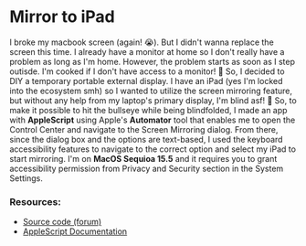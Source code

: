# Mirror to iPad

I broke my macbook screen (again! 😭). But I didn't wanna replace the screen this time. I already have a monitor at home so I don't really have a problem as long as I'm home. However, the problem starts as soon as I step outisde. I'm cooked if I don't have access to a monitor! 🫠
So, I decided to DIY a temporary portable external display. I have an iPad (yes I'm locked into the ecosystem smh) so I wanted to utilize the screen mirroring feature, but without any help from my laptop's primary display, I'm blind asf! 🫣
So, to make it possible to hit the bullseye while being blindfolded, I made an app with **AppleScript** using Apple's **Automator** tool that enables me to open the Control Center and navigate to the Screen Mirroring dialog. From there, since the dialog box and the options are text-based, I used the keyboard accessibility features to navigate to the correct option and select my iPad to start mirroring. I'm on **MacOS Sequioa 15.5** and it requires you to grant accessibility permission from Privacy and Security section in the System Settings.

### Resources:
- [Source code (forum)](https://discussions.apple.com/thread/255104679?sortBy=rank)
- [AppleScript Documentation](https://developer.apple.com/library/archive/documentation/AppleScript/Conceptual/AppleScriptLangGuide/introduction/ASLR_intro.html#//apple_ref/doc/uid/TP40000983-CH208-SW1)